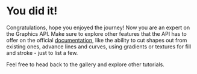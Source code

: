 # You did it!

Congratulations, hope you enjoyed the journey! Now you are an expert on the Graphics API. Make sure to explore other features that the API has to offer on the official [documentation](https://pixijs.download/release/docs/scene.Graphics.html), like the ability to cut shapes out from existing ones, advance lines and curves, using gradients or textures for fill and stroke - just to list a few.

Feel free to head back to the gallery and explore other tutorials.

